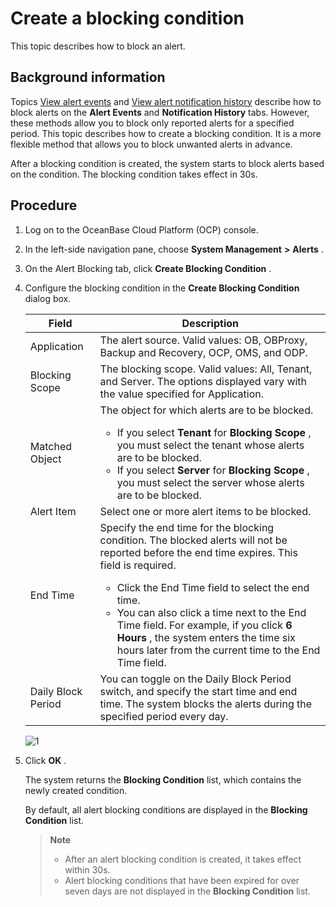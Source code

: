 Create a blocking condition 
================================================

This topic describes how to block an alert. 

Background information 
-------------------------------------------

Topics [View alert events](12.view-alert-events-1.md) and [View alert notification history](13.view-alert-notification-records-1.md) describe how to block alerts on the **Alert Events** and **Notification History** tabs. However, these methods allow you to block only reported alerts for a specified period. This topic describes how to create a blocking condition. It is a more flexible method that allows you to block unwanted alerts in advance. 

After a blocking condition is created, the system starts to block alerts based on the condition. The blocking condition takes effect in 30s.

Procedure 
------------------------------

1. Log on to the OceanBase Cloud Platform (OCP) console.

   

2. In the left-side navigation pane, choose **System Management** **\>** **Alerts** .

   

3. On the Alert Blocking tab, click **Create Blocking Condition** .

   

4. Configure the blocking condition in the **Create Blocking Condition** dialog box. 

   

   |       Field        |                                                                                                                                                                                                                                            Description                                                                                                                                                                                                                                            |
   |--------------------|---------------------------------------------------------------------------------------------------------------------------------------------------------------------------------------------------------------------------------------------------------------------------------------------------------------------------------------------------------------------------------------------------------------------------------------------------------------------------------------------------|
   | Application        | The alert source. Valid values: OB, OBProxy, Backup and Recovery, OCP, OMS, and ODP.                                                                                                                                                                                                                                                                                                                                                                                                              |
   | Blocking Scope     | The blocking scope. Valid values: All, Tenant, and Server. The options displayed vary with the value specified for Application.                                                                                                                                                                                                                                                                                                                                                                   |
   | Matched Object     | The object for which alerts are to be blocked.  <ul><li> If you select **Tenant** for **Blocking Scope** , you must select the tenant whose alerts are to be blocked.   </li><li> If you select **Server** for **Blocking Scope** , you must select the server whose alerts are to be blocked.    </li></ul>                                                                                                        |
   | Alert Item         | Select one or more alert items to be blocked.                                                                                                                                                                                                                                                                                                                                                                                                                                                     |
   | End Time           | Specify the end time for the blocking condition. The blocked alerts will not be reported before the end time expires. This field is required.  <ul><li> Click the End Time field to select the end time.   </li><li> You can also click a time next to the End Time field. For example, if you click **6 Hours** , the system enters the time six hours later from the current time to the End Time field. </li></ul>   |
   | Daily Block Period | You can toggle on the Daily Block Period switch, and specify the start time and end time. The system blocks the alerts during the specified period every day.                                                                                                                                                                                                                                                                                                                                     |

   

   ![1](https://help-static-aliyun-doc.aliyuncs.com/assets/img/en-US/6154633561/p440498.png)
   

5. Click **OK** . 

   The system returns the **Blocking Condition** list, which contains the newly created condition. 

   By default, all alert blocking conditions are displayed in the **Blocking Condition** list. 
   
   > **Note**
   >
   > * After an alert blocking condition is created, it takes effect within 30s.
   > * Alert blocking conditions that have been expired for over seven days are not displayed in the **Blocking Condition** list.

     
   

   
   



